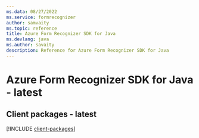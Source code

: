 ```yaml
---
ms.data: 08/27/2022
ms.service: formrecognizer
author: samvaity
ms.topic: reference
title: Azure Form Recognizer SDK for Java
ms.devlang: java
ms.author: savaity
description: Reference for Azure Form Recognizer SDK for Java
---
```

# Azure Form Recognizer SDK for Java - latest

## Client packages - latest
[!INCLUDE [client-packages](form-recognizer-client-index.md)]